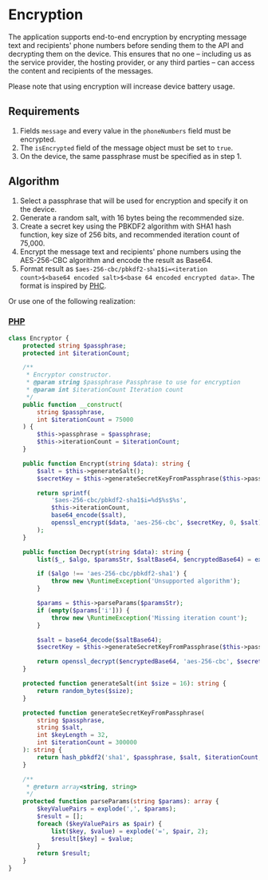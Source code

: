 # Encryption

The application supports end-to-end encryption by encrypting message text and recipients' phone numbers before sending them to the API and decrypting them on the device. This ensures that no one – including us as the service provider, the hosting provider, or any third parties – can access the content and recipients of the messages.

Please note that using encryption will increase device battery usage.

## Requirements

1. Fields `message` and every value in the `phoneNumbers` field must be encrypted.
2. The `isEncrypted` field of the message object must be set to `true`.
3. On the device, the same passphrase must be specified as in step 1.

## Algorithm

1. Select a passphrase that will be used for encryption and specify it on the device.
2. Generate a random salt, with 16 bytes being the recommended size.
3. Create a secret key using the PBKDF2 algorithm with SHA1 hash function, key size of 256 bits, and recommended iteration count of 75,000.
4. Encrypt the message text and recipients' phone numbers using the AES-256-CBC algorithm and encode the result as Base64.
5. Format result as `$aes-256-cbc/pbkdf2-sha1$i=<iteration count>$<base64 encoded salt>$<base 64 encoded encrypted data>`. The format is inspired by [PHC](https://github.com/P-H-C/phc-string-format/blob/master/phc-sf-spec.md).

Or use one of the following realization:

### [PHP](https://github.com/capcom6/android-sms-gateway-php/blob/master/src/Encryptor.php)

```php
class Encryptor {
    protected string $passphrase;
    protected int $iterationCount;

    /**
     * Encryptor constructor.
     * @param string $passphrase Passphrase to use for encryption
     * @param int $iterationCount Iteration count
     */
    public function __construct(
        string $passphrase,
        int $iterationCount = 75000
    ) {
        $this->passphrase = $passphrase;
        $this->iterationCount = $iterationCount;
    }

    public function Encrypt(string $data): string {
        $salt = $this->generateSalt();
        $secretKey = $this->generateSecretKeyFromPassphrase($this->passphrase, $salt, 32, $this->iterationCount);

        return sprintf(
            '$aes-256-cbc/pbkdf2-sha1$i=%d$%s$%s',
            $this->iterationCount,
            base64_encode($salt),
            openssl_encrypt($data, 'aes-256-cbc', $secretKey, 0, $salt)
        );
    }

    public function Decrypt(string $data): string {
        list($_, $algo, $paramsStr, $saltBase64, $encryptedBase64) = explode('$', $data);

        if ($algo !== 'aes-256-cbc/pbkdf2-sha1') {
            throw new \RuntimeException('Unsupported algorithm');
        }

        $params = $this->parseParams($paramsStr);
        if (empty($params['i'])) {
            throw new \RuntimeException('Missing iteration count');
        }

        $salt = base64_decode($saltBase64);
        $secretKey = $this->generateSecretKeyFromPassphrase($this->passphrase, $salt, 32, intval($params['i']));

        return openssl_decrypt($encryptedBase64, 'aes-256-cbc', $secretKey, 0, $salt);
    }

    protected function generateSalt(int $size = 16): string {
        return random_bytes($size);
    }

    protected function generateSecretKeyFromPassphrase(
        string $passphrase,
        string $salt,
        int $keyLength = 32,
        int $iterationCount = 300000
    ): string {
        return hash_pbkdf2('sha1', $passphrase, $salt, $iterationCount, $keyLength, true);
    }

    /**
     * @return array<string, string>
     */
    protected function parseParams(string $params): array {
        $keyValuePairs = explode(',', $params);
        $result = [];
        foreach ($keyValuePairs as $pair) {
            list($key, $value) = explode('=', $pair, 2);
            $result[$key] = $value;
        }
        return $result;
    }
}
```